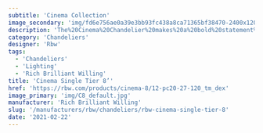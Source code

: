 ```yaml
---
subtitle: 'Cinema Collection'
image_secondary: 'img/fd6e756ae0a39e3bb93fc438a8ca71365bf38470-2400x1200.png'
description: 'The%20Cinema%20Chandelier%20makes%20a%20bold%20statement%20with%20minimal%20effort%2C%20featuring%20a%20simple%20circular%20frame%20in%20a%20rich%20metal%20or%20powder%20coated%20finish%20embellished%20by%20the%20warm%20glow%20of%20opal%20glass%20fixtures.%20Evocative%20of%20Old%20Hollywood%u2019s%20charm%2C%20Cinema%u2019s%20theatrical%20features%20are%20customizable%20to%20various%20compositions.'
category: 'Chandeliers'
designer: 'Rbw'
tags:
  - 'Chandeliers'
  - 'Lighting'
  - 'Rich Brilliant Willing'
title: 'Cinema Single Tier 8’'
href: 'https://rbw.com/products/cinema-8/12-pc20-27-120_tm_dex'
image_primary: 'img/C8_default.jpg'
manufacturer: 'Rich Brilliant Willing'
slug: '/manufacturers/rbw/chandeliers/rbw-cinema-single-tier-8'
date: '2021-02-22'
---
```

